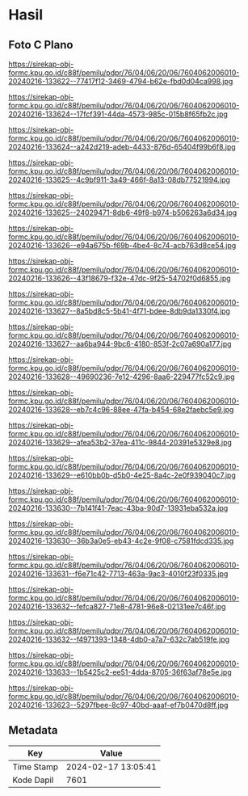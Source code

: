# Hasil

## Foto C Plano

https://sirekap-obj-formc.kpu.go.id/c88f/pemilu/pdpr/76/04/06/20/06/7604062006010-20240216-133622--77417f12-3469-4794-b62e-fbd0d04ca998.jpg

https://sirekap-obj-formc.kpu.go.id/c88f/pemilu/pdpr/76/04/06/20/06/7604062006010-20240216-133624--17fcf391-44da-4573-985c-015b8f65fb2c.jpg

https://sirekap-obj-formc.kpu.go.id/c88f/pemilu/pdpr/76/04/06/20/06/7604062006010-20240216-133624--a242d219-adeb-4433-876d-65404f99b6f8.jpg

https://sirekap-obj-formc.kpu.go.id/c88f/pemilu/pdpr/76/04/06/20/06/7604062006010-20240216-133625--4c9bf911-3a49-466f-8a13-08db77521994.jpg

https://sirekap-obj-formc.kpu.go.id/c88f/pemilu/pdpr/76/04/06/20/06/7604062006010-20240216-133625--24029471-8db6-49f8-b974-b506263a6d34.jpg

https://sirekap-obj-formc.kpu.go.id/c88f/pemilu/pdpr/76/04/06/20/06/7604062006010-20240216-133626--e94a675b-f69b-4be4-8c74-acb763d8ce54.jpg

https://sirekap-obj-formc.kpu.go.id/c88f/pemilu/pdpr/76/04/06/20/06/7604062006010-20240216-133626--43f18679-f32e-47dc-9f25-54702f0d6855.jpg

https://sirekap-obj-formc.kpu.go.id/c88f/pemilu/pdpr/76/04/06/20/06/7604062006010-20240216-133627--8a5bd8c5-5b41-4f71-bdee-8db9da1330f4.jpg

https://sirekap-obj-formc.kpu.go.id/c88f/pemilu/pdpr/76/04/06/20/06/7604062006010-20240216-133627--aa6ba944-9bc6-4180-853f-2c07a690a177.jpg

https://sirekap-obj-formc.kpu.go.id/c88f/pemilu/pdpr/76/04/06/20/06/7604062006010-20240216-133628--49690236-7e12-4296-8aa6-229477fc52c9.jpg

https://sirekap-obj-formc.kpu.go.id/c88f/pemilu/pdpr/76/04/06/20/06/7604062006010-20240216-133628--eb7c4c96-88ee-47fa-b454-68e2faebc5e9.jpg

https://sirekap-obj-formc.kpu.go.id/c88f/pemilu/pdpr/76/04/06/20/06/7604062006010-20240216-133629--afea53b2-37ea-411c-9844-20391e5329e8.jpg

https://sirekap-obj-formc.kpu.go.id/c88f/pemilu/pdpr/76/04/06/20/06/7604062006010-20240216-133629--e610bb0b-d5b0-4e25-8a4c-2e0f939040c7.jpg

https://sirekap-obj-formc.kpu.go.id/c88f/pemilu/pdpr/76/04/06/20/06/7604062006010-20240216-133630--7b141f41-7eac-43ba-90d7-13931eba532a.jpg

https://sirekap-obj-formc.kpu.go.id/c88f/pemilu/pdpr/76/04/06/20/06/7604062006010-20240216-133630--36b3a0e5-eb43-4c2e-9f08-c7581fdcd335.jpg

https://sirekap-obj-formc.kpu.go.id/c88f/pemilu/pdpr/76/04/06/20/06/7604062006010-20240216-133631--f6e71c42-7713-463a-9ac3-4010f23f0335.jpg

https://sirekap-obj-formc.kpu.go.id/c88f/pemilu/pdpr/76/04/06/20/06/7604062006010-20240216-133632--fefca827-71e8-4781-96e8-02131ee7c46f.jpg

https://sirekap-obj-formc.kpu.go.id/c88f/pemilu/pdpr/76/04/06/20/06/7604062006010-20240216-133632--f4971393-1348-4db0-a7a7-632c7ab519fe.jpg

https://sirekap-obj-formc.kpu.go.id/c88f/pemilu/pdpr/76/04/06/20/06/7604062006010-20240216-133633--1b5425c2-ee51-4dda-8705-36f63af78e5e.jpg

https://sirekap-obj-formc.kpu.go.id/c88f/pemilu/pdpr/76/04/06/20/06/7604062006010-20240216-133623--5297fbee-8c97-40bd-aaaf-ef7b0470d8ff.jpg


## Metadata

| Key        | Value               |
| ---------- | ------------------- |
| Time Stamp | 2024-02-17 13:05:41 |
| Kode Dapil | 7601                |



